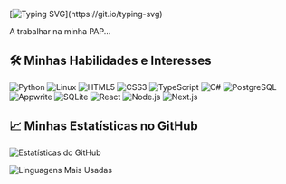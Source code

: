 [![Typing SVG](https://readme-typing-svg.demolab.com?font=Fira+Code&size=24&pause=1000&color=B026FF&width=435&lines=Bem-vindo+ao+meu+GitHub!)](https://git.io/typing-svg)


A trabalhar na minha PAP...

## 🛠️ Minhas Habilidades e Interesses

![Python](https://skillicons.dev/icons?i=python)
![Linux](https://skillicons.dev/icons?i=linux)
![HTML5](https://skillicons.dev/icons?i=html)
![CSS3](https://skillicons.dev/icons?i=css)
![TypeScript](https://skillicons.dev/icons?i=typescript)
![C#](https://skillicons.dev/icons?i=cs)
![PostgreSQL](https://skillicons.dev/icons?i=postgres)
![Appwrite](https://skillicons.dev/icons?i=appwrite)
![SQLite](https://skillicons.dev/icons?i=sqlite)
![React](https://skillicons.dev/icons?i=react)
![Node.js](https://skillicons.dev/icons?i=nodejs)
![Next.js](https://skillicons.dev/icons?i=nextjs)

## 📈 Minhas Estatísticas no GitHub

![Estatísticas do GitHub](https://github-readme-stats.vercel.app/api?username=TheOneSimple&show_icons=true&theme=radical)

![Linguagens Mais Usadas](https://github-readme-stats.vercel.app/api/top-langs/?username=TheOneSimple&layout=compact&theme=radical)
